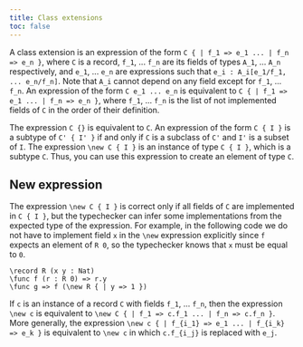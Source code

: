 ```yaml
---
title: Class extensions
toc: false
---
```


A class extension is an expression of the form `C { | f_1 => e_1 ... | f_n => e_n }`, where `C` is a record,
`f_1`, ... `f_n` are its fields of types `A_1`, ... `A_n` respectively, and `e_1`, ... `e_n` are expressions 
such that `e_i : A_i[e_1/f_1, ... e_n/f_n]`.
Note that `A_i` cannot depend on any field except for `f_1`, ... `f_n`.
An expression of the form `C e_1 ... e_n` is equivalent to `C { | f_1 => e_1 ... | f_n => e_n }`, where `f_1`, ... `f_n` is the list of not implemented fields of `C` in the order of their definition.

The expression `C {}` is equivalent to `C`.
An expression of the form `C { I }` is a subtype of `C' { I' }` if and only if `C` is a subclass of `C'` and `I'` is a subset of `I`.
The expression `\new C { I }` is an instance of type `C { I }`, which is a subtype `C`.
Thus, you can use this expression to create an element of type `C`.

## New expression

The expression `\new C { I }` is correct only if all fields of `C` are implemented in `C { I }`, but the typechecker can infer some implementations from the expected type of the expression.
For example, in the following code we do not have to implement field `x` in the `\new` expression explicitly since `f` expects an element of `R 0`, so the typechecker knows that `x` must be equal to `0`.

```arend
\record R (x y : Nat)
\func f (r : R 0) => r.y
\func g => f (\new R { | y => 1 })
```

If `c` is an instance of a record `C` with fields `f_1`, ... `f_n`, then the expression `\new c` is equivalent to `\new C { | f_1 => c.f_1 ... | f_n => c.f_n }`.
More generally, the expression `\new c { | f_{i_1} => e_1 ... | f_{i_k} => e_k }` is equivalent to `\new c` in which `c.f_{i_j}` is replaced with `e_j`.
